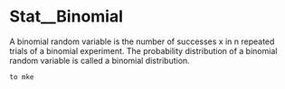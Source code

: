 # Stat__Binomial
A binomial random variable is the number of successes x in n repeated trials of a binomial experiment. 
The probability distribution of a binomial random variable is called a binomial distribution.

```to mke ```
